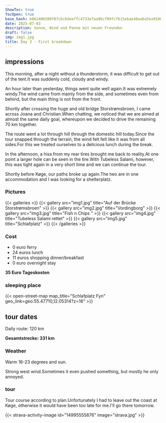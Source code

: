 ```yaml
---
ShowToc: true
TocOpen: true
base_hash: b062406580707cbc6deeffc4733e7aa96cf09fc7615ebae46eaba5ea9106325c
date: 2025-07-03
description: Sonne, Wind und Panne mit neuen Freunden
draft: false
img: img1.jpg
title: Day 3 - First breakdown
---
```


## impressions
This morning, after a night without a thunderstorm, it was difficult to get out of the tent.It was suddenly cold, cloudy and windy.

An hour later than yesterday, things went quite well again.It was extremely windy.The wind came from mainly from the side, and sometimes even from behind, but the main thing is not from the front.

Shortly after crossing the huge and old bridge Storstrømsbroen, I came across Joana and Christian.When chatting, we noticed that we are aimed at almost the same daily goal, whereupon we decided to drive the remaining 70 km together.

The route went a lot through hill through the domestic hill today.Since the tour snapped through the terrain, the wind felt felt like it was from all sides.For this we treated ourselves to a delicious lunch during the break.

In the afternoon, a hiss from my rear tires brought me back to reality.At one point a larger hole can be seen in the tire.With Tubeless Salami, however, this was tight again in a very short time and we can continue the tour.

Shortly before Køge, our paths broke up again.The two are in one accommodation and I was looking for a shelterplatz.

### Pictures
{{< galleries >}}
{{< gallery src="img1.jpg" title="Auf der Brücke Storstrømsbroen" >}}
{{< gallery src="img2.jpg" title="Vordingborg" >}}
{{< gallery src="img3.jpg" title="Fish n Chips " >}}
{{< gallery src="img4.jpg" title="Tubeless Salami rettet" >}}
{{< gallery src="img5.jpg" title="Schlafplatz" >}}
{{< /galleries >}}

### Cost
- 0 euro ferry
- 24 euros lunch
- 11 euros shopping dinner/breakfast
- 0 euro overnight stay

**35 Euro Tageskosten**

### sleeping place


{{< open-street-map map_title="Schlafplatz Fyn" geo_link=geo:55.47710,12.05314?z=16" >}}

## tour dates
Daily route: 120 km

**Gesamtstrecke: 331 km**

### Weather
Warm 16-23 degrees and sun.

Strong west wind.Sometimes it even pushed something, but mostly he only annoyed.

### tour
Tour course according to plan.Unfortunately I had to leave out the coast at Køge, otherwise it would have been too late for me.I'll go there tomorrow.

{{< strava-activity-image id="14995555876" image="strava.jpg" >}}